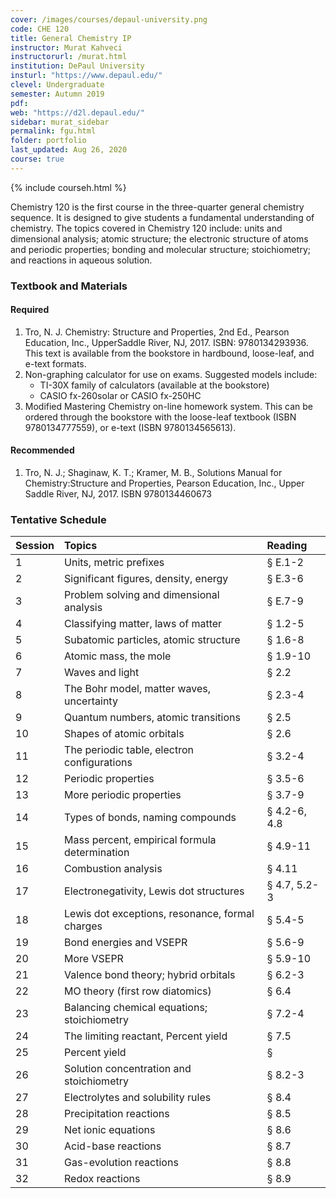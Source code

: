 ```yaml
---
cover: /images/courses/depaul-university.png
code: CHE 120
title: General Chemistry IP
instructor: Murat Kahveci
instructorurl: /murat.html
institution: DePaul University
insturl: "https://www.depaul.edu/"
clevel: Undergraduate
semester: Autumn 2019
pdf:
web: "https://d2l.depaul.edu/"
sidebar: murat_sidebar
permalink: fgu.html
folder: portfolio
last_updated: Aug 26, 2020
course: true
---
```

{% include courseh.html %}

Chemistry 120 is the first course in the three-quarter general chemistry sequence. It is designed to
give students a fundamental understanding of chemistry. The topics covered in Chemistry 120 include: units and dimensional analysis; atomic structure; the electronic structure of atoms and periodic properties; bonding and molecular structure; stoichiometry; and reactions in aqueous solution.

### Textbook and Materials

#### Required

1. Tro, N. J. Chemistry: Structure and Properties, 2nd Ed., Pearson Education, Inc., UpperSaddle River, NJ, 2017. ISBN: 9780134293936. This text is available from the bookstore in hardbound, loose-leaf, and e-text formats.
2. Non-graphing calculator for use on exams. Suggested models include:
    * TI-30X family of calculators (available at the bookstore)
    * CASIO fx-260solar or CASIO fx-250HC
3. Modified Mastering Chemistry on-line homework system. This can be ordered through the bookstore with the loose-leaf textbook (ISBN 9780134777559), or e-text (ISBN 9780134565613).

#### Recommended

1. Tro, N. J.; Shaginaw, K. T.; Kramer, M. B., Solutions Manual for Chemistry:Structure and Properties, Pearson Education, Inc., Upper Saddle River, NJ, 2017. ISBN 9780134460673

### Tentative Schedule 

| Session      | Topics | Reading |
|:-------|:-------| :-------|
|  1  |  Units, metric prefixes | &sect; E.1-2 |
|  2 | Significant figures, density, energy  | &sect; E.3-6  |
|  3 | Problem solving and dimensional analysis | &sect; E.7-9 |
|  4 | Classifying matter, laws of matter | &sect; 1.2-5 |
|  5 | Subatomic particles, atomic structure | &sect; 1.6-8 |
|  6 | Atomic mass, the mole | &sect; 1.9-10 |
|  7 | Waves and light | &sect; 2.2 |
|  8 | The Bohr model, matter waves, uncertainty | &sect; 2.3-4 |
|  9 | Quantum numbers, atomic transitions | &sect; 2.5 |
|  10 | Shapes of atomic orbitals | &sect; 2.6 |
|  11 | The periodic table, electron configurations | &sect; 3.2-4 |
|  12 | Periodic properties | &sect; 3.5-6 |
|  13 | More periodic properties | &sect; 3.7-9 |
|  14 | Types of bonds, naming compounds | &sect; 4.2-6, 4.8 |
|  15 | Mass percent, empirical formula determination | &sect; 4.9-11 |
|  16 | Combustion analysis | &sect; 4.11 |
|  17 | Electronegativity, Lewis dot structures | &sect; 4.7, 5.2-3 |
|  18 | Lewis dot exceptions, resonance, formal charges | &sect; 5.4-5 |
|  19 | Bond energies and VSEPR | &sect; 5.6-9 |
|  20 | More VSEPR | &sect; 5.9-10 |
|  21 | Valence bond theory; hybrid orbitals | &sect; 6.2-3 |
|  22 | MO theory (first row diatomics) | &sect; 6.4 |
|  23 | Balancing chemical equations; stoichiometry | &sect; 7.2-4 |
|  24 | The limiting reactant, Percent yield | &sect; 7.5 |
|  25 | Percent yield | &sect; |
|  26 | Solution concentration and stoichiometry | &sect; 8.2-3 |
|  27 | Electrolytes and solubility rules | &sect; 8.4 |
|  28 | Precipitation reactions | &sect; 8.5 |
|  29 | Net ionic equations | &sect; 8.6 |
|  30 | Acid-base reactions | &sect; 8.7 |
|  31 | Gas-evolution reactions | &sect; 8.8 |
|  32 | Redox reactions | &sect; 8.9 |